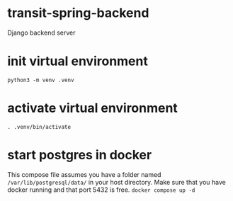 # transit-spring-backend
Django backend server

# init virtual environment
 `python3 -m venv .venv`

 # activate virtual environment
 `. .venv/bin/activate`

 # start postgres in docker
 This compose file assumes you have a folder named `/var/lib/postgresql/data/` in your host directory.
 Make sure that you have docker running and that port 5432 is free.
  `docker compose up -d`
